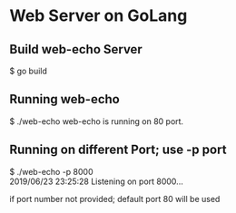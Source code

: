 # Web Server on GoLang

## Build web-echo Server

  $ go build

## Running web-echo

  $ ./web-echo 
  web-echo is running on 80 port.

## Running on different Port; use -p port
  $ ./web-echo -p 8000                     
  2019/06/23 23:25:28 Listening on port 8000...

if port number not provided; default port 80 will be used
